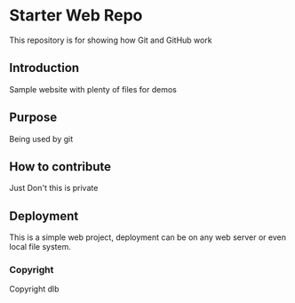 # Starter Web Repo

This repository is for showing how Git and GitHub work

## Introduction

Sample website with plenty of files for demos

## Purpose
Being used by git

## How to contribute
Just Don't this is private

## Deployment
This is a simple web project, deployment can be on any web server or even local file system.

### Copyright
Copyright dlb
